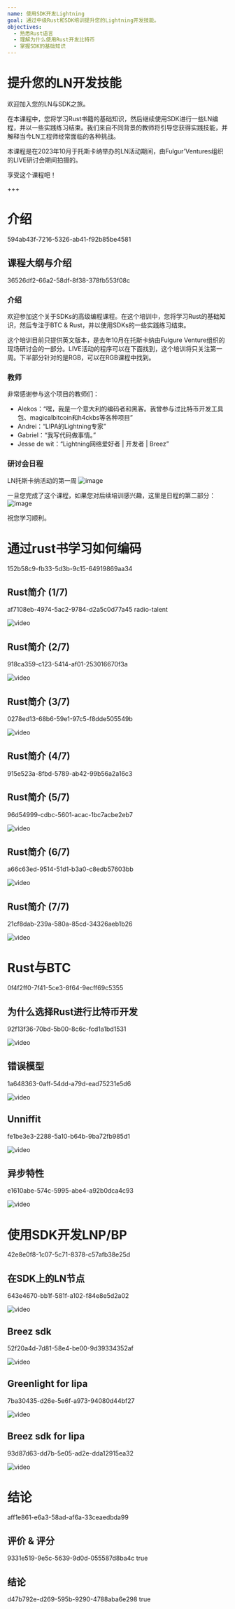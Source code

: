 ```yaml
---
name: 使用SDK开发Lightning
goal: 通过中级Rust和SDK培训提升您的Lightning开发技能。
objectives:
  - 熟悉Rust语言
  - 理解为什么使用Rust开发比特币
  - 掌握SDK的基础知识
---
```


# 提升您的LN开发技能

欢迎加入您的LN与SDK之旅。

在本课程中，您将学习Rust书籍的基础知识，然后继续使用SDK进行一些LN编程，并以一些实践练习结束。我们来自不同背景的教师将引导您获得实践技能，并解释当今LN工程师经常面临的各种挑战。

本课程是在2023年10月于托斯卡纳举办的LN活动期间，由Fulgur'Ventures组织的LIVE研讨会期间拍摄的。

享受这个课程吧！

+++

# 介绍

<partId>594ab43f-7216-5326-ab41-f92b85be4581</partId>

## 课程大纲与介绍

<chapterId>36526df2-66a2-58df-8f38-378fb553f08c</chapterId>

### 介绍

欢迎参加这个关于SDKs的高级编程课程。在这个培训中，您将学习Rust的基础知识，然后专注于BTC & Rust，并以使用SDKs的一些实践练习结束。

这个培训目前只提供英文版本，是去年10月在托斯卡纳由Fulgure Venture组织的现场研讨会的一部分。LIVE活动的程序可以在下面找到，这个培训将只关注第一周。下半部分针对的是RGB，可以在RGB课程中找到。

### 教师

非常感谢参与这个项目的教师们：

- Alekos：“嘿，我是一个意大利的编码者和黑客。我曾参与过比特币开发工具包、magicalbitcoin和h4ckbs等各种项目”
- Andrei：“LIPA的Lightning专家”
- Gabriel：“我写代码做事情。”
- Jesse de wit：“Lightning网络爱好者 | 开发者 | Breez”

### 研讨会日程

LN托斯卡纳活动的第一周
![image](assets/1.webp)

一旦您完成了这个课程，如果您对后续培训感兴趣，这里是日程的第二部分：
![image](assets/2.webp)

祝您学习顺利。

# 通过rust书学习如何编码

<partId>152b58c9-fb33-5d3b-9c15-64919869aa34</partId>

## Rust简介 (1/7)

<chapterId>af7108eb-4974-5ac2-9784-d2a5c0d77a45</chapterId>
<professor>radio-talent</professor>

![video](https://www.youtube.com/watch?v=aZYhDXE_Gas)

## Rust简介 (2/7)

<chapterId>918ca359-c123-5414-af01-253016670f3a</chapterId>

![video](https://youtu.be/Xm8eCv4LQPc)

## Rust简介 (3/7)

<chapterId>0278ed13-68b6-59e1-97c5-f8dde505549b</chapterId>

![video](https://youtu.be/R8NeHvHT0uc)

## Rust简介 (4/7)

<chapterId>915e523a-8fbd-5789-ab42-99b56a2a16c3</chapterId>

## Rust简介 (5/7)

<chapterId>96d54999-cdbc-5601-acac-1bc7acbe2eb7</chapterId>

![video](https://youtu.be/PxQkVmxOc40)

## Rust简介 (6/7)

<chapterId>a66c63ed-9514-51d1-b3a0-c8edb57603bb</chapterId>

![video](https://youtu.be/3C6hl9BW-Ho)

## Rust简介 (7/7)

<chapterId>21cf8dab-239a-580a-85cd-34326aeb1b26</chapterId>

![video](https://youtu.be/SBDcb_AauHM)

# Rust与BTC

<partId>0f4f2ff0-7f41-5ce3-8f64-9ecff69c5355</partId>

## 为什么选择Rust进行比特币开发

<chapterId>92f13f36-70bd-5b00-8c6c-fcd1a1bd1531</chapterId>

![video](https://youtu.be/veLj2w6ulpc)

## 错误模型

<chapterId>1a648363-0aff-54dd-a79d-ead75231e5d6</chapterId>

![video](https://youtu.be/X3VKhLtKTRU)

## Unniffit

<chapterId>fe1be3e3-2288-5a10-b64b-9ba72fb985d1</chapterId>

![video](https://youtu.be/zro9GQpJrH0)

## 异步特性

<chapterId>e1610abe-574c-5995-abe4-a92b0dca4c93</chapterId>

![video](https://youtu.be/cz66eTfk0lw)

# 使用SDK开发LNP/BP

<partId>42e8e0f8-1c07-5c71-8378-c57afb38e25d</partId>

## 在SDK上的LN节点

<chapterId>643e4670-bb1f-581f-a102-f84e8e5d2a02</chapterId>

![video](https://youtu.be/aEzpxuhLdeo)

## Breez sdk

<chapterId>52f20a4d-7d81-58e4-be00-9d39334352af</chapterId>

![video](https://youtu.be/M3ad9BE6ovo)

## Greenlight for lipa

<chapterId>7ba30435-d26e-5e6f-a973-94080d44bf27</chapterId>

![video](https://youtu.be/gKiIPF4apeE)

## Breez sdk for lipa

<chapterId>93d87d63-dd7b-5e05-ad2e-dda12915ea32</chapterId>

![video](https://youtu.be/6VaIVvBKjLY)

# 结论

<partId>aff1e861-e6a3-58ad-af6a-33ceaedbda99</partId>


## 评价 & 评分
<chapterId>9331e519-9e5c-5639-9d0d-055587d8ba4c</chapterId>
<isCourseReview>true</isCourseReview>

## 结论

<chapterId>d47b792e-d269-595b-9290-4788aba6e298</chapterId>
<isCourseConclusion>true</isCourseConclusion>
